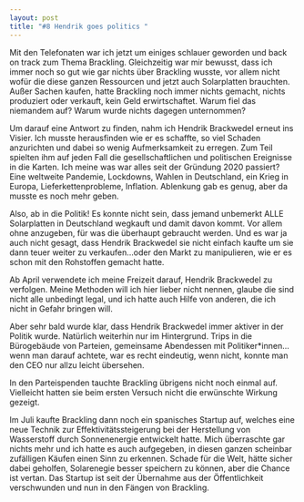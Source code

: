 ```yaml
---
layout: post
title: "#8 Hendrik goes politics "
---
```


Mit den Telefonaten war ich jetzt um einiges schlauer geworden und back on track zum Thema Brackling. Gleichzeitig war mir bewusst, dass ich immer noch so gut wie gar nichts über Brackling wusste, vor allem nicht wofür die diese ganzen Ressourcen und jetzt auch Solarplatten brauchten. Außer Sachen kaufen, hatte Brackling noch immer nichts gemacht, nichts produziert oder verkauft, kein Geld erwirtschaftet. Warum fiel das niemandem auf? Warum wurde nichts dagegen unternommen?
 
Um darauf eine Antwort zu finden, nahm ich Hendrik Brackwedel erneut ins Visier. Ich musste herausfinden wie er es schaffte, so viel Schaden anzurichten und dabei so wenig Aufmerksamkeit zu erregen. Zum Teil spielten ihm auf jeden Fall die gesellschaftlichen und politischen Ereignisse in die Karten. Ich meine was war alles seit der Gründung 2020 passiert? Eine weltweite Pandemie, Lockdowns, Wahlen in Deutschland, ein Krieg in Europa, Lieferkettenprobleme, Inflation. Ablenkung gab es genug, aber da musste es noch mehr geben.

Also, ab in die Politik! Es konnte nicht sein, dass jemand unbemerkt ALLE Solarplatten in Deutschland wegkauft und damit davon kommt. Vor allem ohne anzugeben, für was die überhaupt gebraucht werden. Und es war ja auch nicht gesagt, dass Hendrik Brackwedel sie nicht einfach kaufte um sie dann teuer weiter zu verkaufen…oder den Markt zu manipulieren, wie er es schon mit den Rohstoffen gemacht hatte.
 
Ab April verwendete ich meine Freizeit darauf, Hendrik Brackwedel zu verfolgen. Meine Methoden will ich hier lieber nicht nennen, glaube die sind nicht alle unbedingt legal, und ich hatte auch Hilfe von anderen, die ich nicht in Gefahr bringen will.

Aber sehr bald wurde klar, dass Hendrik Brackwedel immer aktiver in der Politik wurde. Natürlich weiterhin nur im Hintergrund. Trips in die Bürogebäude von Parteien, gemeinsame Abendessen mit Politiker*innen…wenn man darauf achtete, war es recht eindeutig, wenn nicht, konnte man den CEO nur allzu leicht übersehen.

In den Parteispenden tauchte Brackling übrigens nicht noch einmal auf. Vielleicht hatten sie beim ersten Versuch nicht die erwünschte Wirkung gezeigt. 
 
Im Juli kaufte Brackling dann noch ein spanisches Startup auf, welches eine neue Technik zur Effektivitätssteigerung bei der Herstellung von Wasserstoff durch Sonnenenergie entwickelt hatte. Mich überraschte gar nichts mehr und ich hatte es auch aufgegeben, in diesen ganzen scheinbar zufälligen Käufen einen Sinn zu erkennen. Schade für die Welt, hätte sicher dabei geholfen, Solarenegie besser speichern zu können, aber die Chance ist vertan. Das Startup ist seit der Übernahme aus der Öffentlichkeit verschwunden und nun in den Fängen von Brackling.
